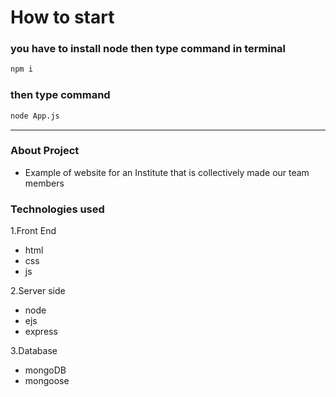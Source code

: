# How to start
### you have to install node then type command in terminal

```bash
npm i 
```
### then type command
```bash
node App.js
```
---
### About Project
- Example of website for an Institute that is collectively made our team members

### Technologies used 
1.Front End
- html
- css
- js
  
2.Server side 
- node 
- ejs
- express

3.Database
- mongoDB
- mongoose
